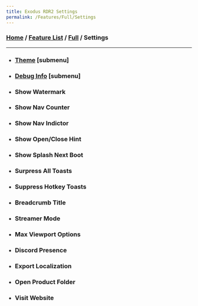 ```yaml
---
title: Exodus RDR2 Settings
permalink: /Features/Full/Settings
---
```

### [Home](../../../index.md) / [Feature List](/Features) / [Full](/Features/Full) / Settings
---
- ### [Theme](Settings/Theme) [submenu]
- ### [Debug Info](Settings/DebugInfo) [submenu]
- ### Show Watermark
- ### Show Nav Counter
- ### Show Nav Indictor
- ### Show Open/Close Hint
- ### Show Splash Next Boot
- ### Surpress All Toasts
- ### Suppress Hotkey Toasts
- ### Breadcrumb Title
- ### Streamer Mode
- ### Max Viewport Options
- ### Discord Presence
- ### Export Localization
- ### Open Product Folder
- ### Visit Website
